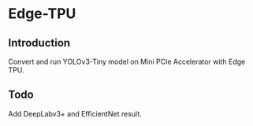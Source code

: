 # Edge-TPU
## Introduction
Convert and run YOLOv3-Tiny model on Mini PCIe Accelerator with Edge TPU.

## Todo
Add DeepLabv3+ and EfficientNet result.
